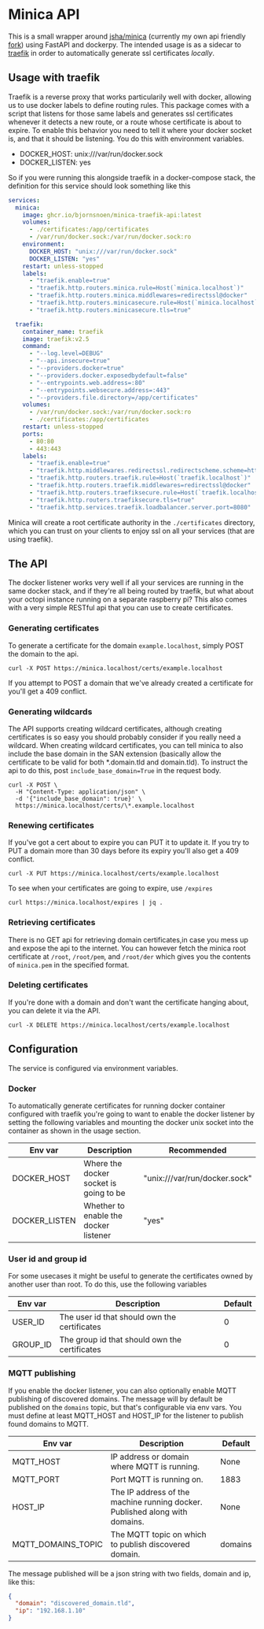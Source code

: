 # Minica API
This is a small wrapper around [jsha/minica](https://github.com/jsha/minica)
(currently my own api friendly [fork](https://github.com/bjornsnoen/minica))
using FastAPI and dockerpy. The intended usage is as a sidecar to
[traefik](https://traefik.io) in order to automatically generate ssl
certificates _locally_.

## Usage with traefik
Traefik is a reverse proxy that works particularily well with docker, allowing
us to use docker labels to define routing rules. This package comes with a
script that listens for those same labels and generates ssl certificates
whenever it detects a new route, or a route whose certificate is about to
expire. To enable this behavior you need to tell it where your docker socket
is, and that it should be listening. You do this with environment variables.

* DOCKER_HOST: unix:///var/run/docker.sock
* DOCKER_LISTEN: yes

So if you were running this alongside traefik in a docker-compose stack, the
definition for this service should look something like this

```yml
services:
  minica:
    image: ghcr.io/bjornsnoen/minica-traefik-api:latest
    volumes:
      - ./certificates:/app/certificates
      - /var/run/docker.sock:/var/run/docker.sock:ro
    environment:
      DOCKER_HOST: "unix:///var/run/docker.sock"
      DOCKER_LISTEN: "yes"
    restart: unless-stopped
    labels:
      - "traefik.enable=true"
      - "traefik.http.routers.minica.rule=Host(`minica.localhost`)"
      - "traefik.http.routers.minica.middlewares=redirectssl@docker"
      - "traefik.http.routers.minicasecure.rule=Host(`minica.localhost`)"
      - "traefik.http.routers.minicasecure.tls=true"

  traefik:
    container_name: traefik
    image: traefik:v2.5
    command:
      - "--log.level=DEBUG"
      - "--api.insecure=true"
      - "--providers.docker=true"
      - "--providers.docker.exposedbydefault=false"
      - "--entrypoints.web.address=:80"
      - "--entrypoints.websecure.address=:443"
      - "--providers.file.directory=/app/certificates"
    volumes:
      - /var/run/docker.sock:/var/run/docker.sock:ro
      - ./certificates:/app/certificates
    restart: unless-stopped
    ports:
      - 80:80
      - 443:443
    labels:
      - "traefik.enable=true"
      - "traefik.http.middlewares.redirectssl.redirectscheme.scheme=https"
      - "traefik.http.routers.traefik.rule=Host(`traefik.localhost`)"
      - "traefik.http.routers.traefik.middlewares=redirectssl@docker"
      - "traefik.http.routers.traefiksecure.rule=Host(`traefik.localhost`)"
      - "traefik.http.routers.traefiksecure.tls=true"
      - "traefik.http.services.traefik.loadbalancer.server.port=8080"
```

Minica will create a root certificate authority in the `./certificates`
directory, which you can trust on your clients to enjoy ssl on all your
services (that are using traefik).

## The API
The docker listener works very well if all your services are running in the
same docker stack, and if they're all being routed by traefik, but what about
your octopi instance running on a separate raspberry pi? This also comes with a
very simple RESTful api that you can use to create certificates.

### Generating certificates
To generate a certificate for the domain `example.localhost`, simply POST the domain
to the api.

`curl -X POST https://minica.localhost/certs/example.localhost`

If you attempt to POST a domain that we've already created a certificate for
you'll get a 409 conflict. 

### Generating wildcards
The API supports creating wildcard certificates, although creating certificates
is so easy you should probably consider if you really need a wildcard. When
creating wildcard certificates, you can tell minica to also include the base
domain in the SAN extension (basically allow the certificate to be valid for
both *.domain.tld and domain.tld). To instruct the api to do this, post
`include_base_domain=True` in the request body.

```
curl -X POST \
  -H "Content-Type: application/json" \
  -d '{"include_base_domain": true}' \
  https://minica.localhost/certs/\*.example.localhost
```

### Renewing certificates
If you've got a cert about to expire you can PUT it
to update it. If you try to PUT a domain more than 30 days before its expiry
you'll also get a 409 conflict.

`curl -X PUT https://minica.localhost/certs/example.localhost`

To see when your certificates are going to expire, use `/expires`

`curl https://minica.localhost/expires | jq .`

### Retrieving certificates
There is no GET api for retrieving domain certificates,in case you mess up and
expose the api to the internet. You can however fetch the minica root
certificate at `/root`, `/root/pem`, and `/root/der` which gives you the
contents of `minica.pem` in the specified format. 

### Deleting certificates
If you're done with a domain and don't want the certificate hanging about,
you can delete it via the API.

`curl -X DELETE https://minica.localhost/certs/example.localhost`

## Configuration
The service is configured via environment variables.

### Docker
To automatically generate certificates for running docker container configured
with traefik you're going to want to enable the docker listener by setting the
following variables and mounting the docker unix socket into the container as
shown in the usage section.

| Env var       | Description                            | Recommended                   |
|---------------|----------------------------------------|-------------------------------|
| DOCKER_HOST   | Where the docker socket is going to be | "unix:///var/run/docker.sock" |
| DOCKER_LISTEN | Whether to enable the docker listener  | "yes"                         |

### User id and group id
For some usecases it might be useful to generate the certificates owned by
another user than root. To do this, use the following variables

| Env var  | Description                                   | Default |
|----------|-----------------------------------------------|---------|
| USER_ID  | The user id that should own the certificates  | 0       |
| GROUP_ID | The group id that should own the certificates | 0       |

### MQTT publishing
If you enable the docker listener, you can also optionally enable MQTT
publishing of discovered domains. The message will by default be published on
the `domains` topic, but that's configurable via env vars. You must define at
least MQTT_HOST and HOST_IP for the listener to publish found domains to MQTT.

| Env var            | Description                                                                 | Default |
|--------------------|-----------------------------------------------------------------------------|---------|
| MQTT_HOST          | IP address or domain where MQTT is running.                                 | None    |
| MQTT_PORT          | Port MQTT is running on.                                                    | 1883    |
| HOST_IP            | The IP address of the machine running docker. Published along with domains. | None    |
| MQTT_DOMAINS_TOPIC | The MQTT topic on which to publish discovered domain.                       | domains |

The message published will be a json string with two fields, domain and ip, like this:
```json
{
  "domain": "discovered_domain.tld",
  "ip": "192.168.1.10"
}
```
